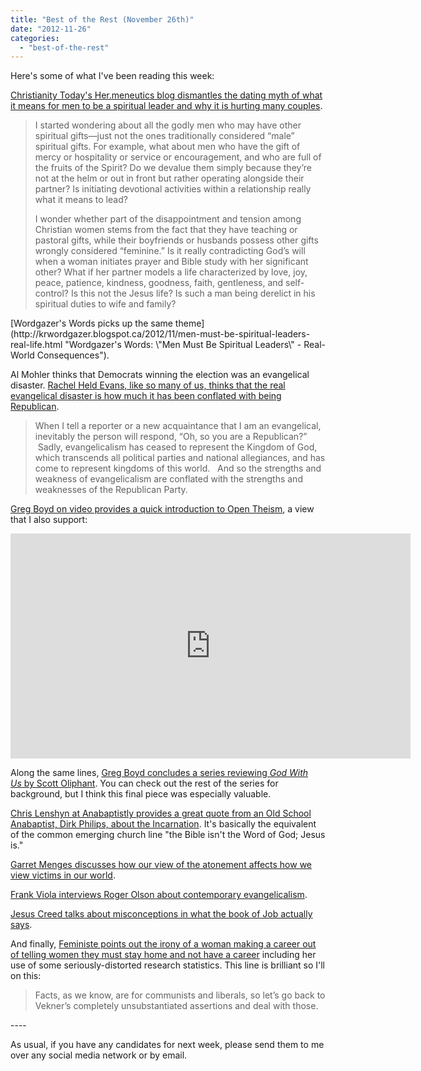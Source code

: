 ```yaml
---
title: "Best of the Rest (November 26th)"
date: "2012-11-26"
categories: 
  - "best-of-the-rest"
---
```


Here's some of what I've been reading this week:

[Christianity Today's Her.meneutics blog dismantles the dating myth of what it means for men to be a spiritual leader and why it is hurting many couples](http://www.christianitytoday.com/ "Her.meneutics: \"He's Just Not A Spiritual Leader\" and Other Christian Dating Myths").

> I started wondering about all the godly men who may have other spiritual gifts—just not the ones traditionally considered “male” spiritual gifts. For example, what about men who have the gift of mercy or hospitality or service or encouragement, and who are full of the fruits of the Spirit? Do we devalue them simply because they’re not at the helm or out in front but rather operating alongside their partner? Is initiating devotional activities within a relationship really what it means to lead?
> 
> I wonder whether part of the disappointment and tension among Christian women stems from the fact that they have teaching or pastoral gifts, while their boyfriends or husbands possess other gifts wrongly considered “feminine.” Is it really contradicting God’s will when a woman initiates prayer and Bible study with her significant other? What if her partner models a life characterized by love, joy, peace, patience, kindness, goodness, faith, gentleness, and self-control? Is this not the Jesus life? Is such a man being derelict in his spiritual duties to wife and family?

<!--more-->[Wordgazer's Words picks up the same theme](http://krwordgazer.blogspot.ca/2012/11/men-must-be-spiritual-leaders-real-life.html "Wordgazer's Words: \"Men Must Be Spiritual Leaders\" - Real-World Consequences").

Al Mohler thinks that Democrats winning the election was an evangelical disaster. [Rachel Held Evans, like so many of us, thinks that the real evangelical disaster is how much it has been conflated with being Republican](http://rachelheldevans.com/blog/real-evangelical-disaster "The Real \"Evangelical Disaster\"").

> When I tell a reporter or a new acquaintance that I am an evangelical, inevitably the person will respond, “Oh, so you are a Republican?”  Sadly, evangelicalism has ceased to represent the Kingdom of God, which transcends all political parties and national allegiances, and has come to represent kingdoms of this world.   And so the strengths and weakness of evangelicalism are conflated with the strengths and weaknesses of the Republican Party.

[Greg Boyd on video provides a quick introduction to Open Theism](http://www.youtube.com/watch?feature=player_embedded&v=gApXDGjyksw "Greg Boyd - Q & A - What is Open Theism?"), a view that I also support:

<iframe src="http://www.youtube.com/embed/gApXDGjyksw" frameborder="0" width="640" height="360"></iframe>

Along the same lines, [Greg Boyd concludes a series reviewing _God With Us_ by Scott Oliphant](http://reknew.org/2012/11/how-not-to-be-christ-centered-a-review-of-god-with-us-part-iv/ "How NOT to be Christ-Centered"). You can check out the rest of the series for background, but I think this final piece was especially valuable.

[Chris Lenshyn at Anabaptistly provides a great quote from an Old School Anabaptist, Dirk Philips, about the Incarnation](https://anabaptistly.wordpress.com/2012/11/20/old-school-anabaptists-dirk-philips-on-incarnation/ "Old School Anabaptists: Dirk Philips on the Incarnation"). It's basically the equivalent of the common emerging church line "the Bible isn't the Word of God; Jesus is."

[Garret Menges discusses how our view of the atonement affects how we view victims in our world](https://garretmenges.wordpress.com/2012/11/21/jesus-and-other-victims/ "Jesus and Other Victims | Garret Menges").

[Frank Viola interviews Roger Olson about contemporary evangelicalism](http://www.patheos.com/blogs/frankviola/rogerolson/ "Mixing it Up with Roger Olson").

[Jesus Creed talks about misconceptions in what the book of Job actually says](http://www.patheos.com/blogs/jesuscreed/2012/11/13/job-is-innocent-and-he-proves-faithful-rjs/ "Jesus Creed - Job is Innocent and he Proves Faithful").

And finally, [Feministe points out the irony of a woman making a career out of telling women they must stay home and not have a career](http://www.feministe.us/blog/archives/2012/11/26/women-need-to-stay-home-and-serve-men-says-woman-who-makes-a-career-out-of-telling-other-women-not-to-have-careers/) including her use of some seriously-distorted research statistics. This line is brilliant so I'll on this:

> Facts, as we know, are for communists and liberals, so let’s go back to Vekner’s completely unsubstantiated assertions and deal with those.

\----

As usual, if you have any candidates for next week, please send them to me over any social media network or by email.
